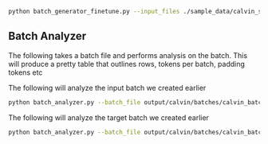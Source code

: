 ```bash
python batch_generator_finetune.py --input_files ./sample_data/calvin_scale_llama/train.jsonl --tokenizer ibm-granite/granite-3b-code-instruct --output_directory ./output/calvin/batches --file_prefix calvin --max_sequence_length 512 --batch_size 16
```


## Batch Analyzer
The following takes a batch file and performs analysis on the batch.
This will produce a pretty table that outlines rows, tokens per batch, padding tokens etc

The following will analyze the input batch we created earlier

```bash
python batch_analyzer.py --batch_file output/calvin/batches/calvin_batch_0001.npy --tokenizer ibm-granite/granite-3b-code-instruct
```

The following will analyze the target batch we created earlier

```bash
python batch_analyzer.py --batch_file output/calvin/batches/calvin_batch_0001_target.npy --tokenizer ibm-granite/granite-3b-code-instruct
```